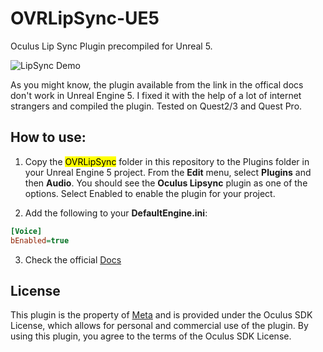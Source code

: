 # OVRLipSync-UE5
Oculus Lip Sync Plugin precompiled for Unreal 5.
  
![LipSync Demo](https://scontent.fcpq1-1.fna.fbcdn.net/v/t39.2365-6/64637900_622042114964562_89558726775668736_n.gif?_nc_cat=105&ccb=1-7&_nc_sid=ad8a9d&_nc_ohc=hKPnmX3MZakAX-Q0OOA&_nc_ht=scontent.fcpq1-1.fna&oh=00_AfCGDS8a7l1Ffr80ubuidQhW3tJ7afrObERULATH_XNuTQ&oe=64906D40 "LipSync Demo")

As you might know, the plugin available from the link in the offical docs don't work in Unreal Engine 5. I fixed it with the help of a lot of internet strangers and compiled the plugin. Tested on Quest2/3 and Quest Pro.
## How to use:

1. Copy the <mark>OVRLipSync</mark> folder in this repository to the Plugins folder in your Unreal Engine 5 project. From the **Edit** menu, select **Plugins** and then **Audio**. You should see the **Oculus Lipsync** plugin as one of the options. Select Enabled to enable the plugin for your project.

2. Add the following to your **DefaultEngine.ini**:
```ini
[Voice]
bEnabled=true
``` 

3. Check the official [Docs](https://developer.oculus.com/documentation/unreal/audio-ovrlipsync-unreal/)


## License
This plugin is the property of [Meta](https://about.meta.com/) and is provided under the Oculus SDK License, which allows for personal and commercial use of the plugin. By using this plugin, you agree to the terms of the Oculus SDK License.

